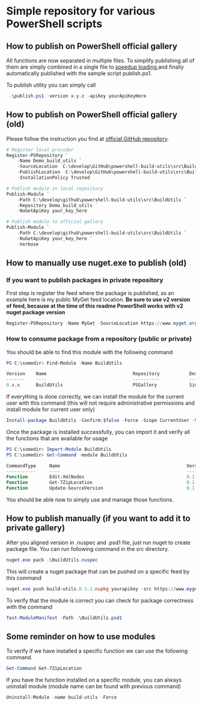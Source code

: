 
# Simple repository for various PowerShell scripts

## How to publish on PowerShell official gallery 

All functions are now separated in multiple files. To simplify publishing all of them
are simply combined in a single file to [speedup loading ](https://evotec.xyz/powershell-single-psm1-file-versus-multi-file-modules/) and finally automatically published
with the sample script publish.ps1.

To publish utility you can simply call

```Powershell
 .\publish.ps1 -version x.y.z -apiKey yourApiKeyHere
```

## How to publish on PowerShell official gallery (old)

Please follow the instruction you find at [official GitHub repository](https://github.com/anpur/powershellget-module).

```Powershell
# Register local provider
Register-PSRepository `
    -Name Demo_build_utils `
    -SourceLocation  C:\develop\GitHub\powershell-build-utils\src\BuildUtils `
    -PublishLocation  C:\develop\GitHub\powershell-build-utils\src\BuildUtils `
    -InstallationPolicy Trusted 

# Publish module in local repository
Publish-Module `
    -Path C:\develop\github\powershell-build-utils\src\BuildUtils `
    -Repository Demo_build_utils ` 
    -NuGetApiKey your_key_here 

# Publish module to official gallery
Publish-Module `
    -Path C:\develop\github\powershell-build-utils\src\BuildUtils `
    -NuGetApiKey your_key_here `
    -Verbose 
```

## How to manually use nuget.exe to publish (old)

### If you want to publish packages in private repository

First step is register the feed where the package is published, as an example here is my public MyGet feed location. **Be sure to use v2 version of feed, because at the time of this readme PowerShell works with v2 nuget package version**

```Powershell
Register-PSRepository -Name MyGet -SourceLocation https://www.myget.org/F/alkampfer/api/v2
```

### How to consume package from a repository (public or private)

You should be able to find this module with the following command

```Powershell
PS C:\somedir> Find-Module -Name BuildUtils

Version    Name                                Repository           Description
-------    ----                                ----------           -----------
0.x.x      BuildUtils                          PSGallery            Simple utilities to simplify build of .NET project
```

If everything is done correctly, we can install the module for the current user with this command (this will not require administrative permissions and install module for current user only)

```Powershell
Install-package BuildUtils -Confirm:$false -Force -Scope CurrentUser -Verbose
```

Once the package is installed successfully, you can import it and verify all the functions that are available for usage

```Powershell
PS C:\somedir> Import-Module BuildUtils
PS C:\somedir> Get-Command -module BuildUtils

CommandType     Name                                               Version    Source
-----------     ----                                               -------    ------
Function        Edit-XmlNodes                                      0.1.2      build-utils
Function        Get-7ZipLocation                                   0.1.2      build-utils
Function        Update-SourceVersion                               0.1.2      build-utils
```

You should be able now to simply use and manage those functions.

## How to publish manually (if you want to add it to private gallery)

After you aligned version in .nuspec and .psd1 file, just run nuget to create package file. You can
run following command in the src directory.

```Powershell
nuget.exe pack .\BuildUtils.nuspec
```

This will create a nuget package that can be pushed on a specific feed by this command

```Powershell
nuget.exe push build-utils.0.1.1.nupkg yourapikey -src https://www.myget.org/F/alkampfer/api/v3/index.json
```

To verify that the module is correct you can check for package correctness with the command

```Powershell
Test-ModuleManifest -Path .\BuildUtils.psd1
```

## Some reminder on how to use modules

To verify if we have installed a specific function we can use the following command.

```Powershell
Get-Command Get-7ZipLocation
```

If you have the function installed on a specific module, you can always uninstall module (module name can be found with previous command)

```Powershell
Uninstall-Module -name build-utils -Force
```
